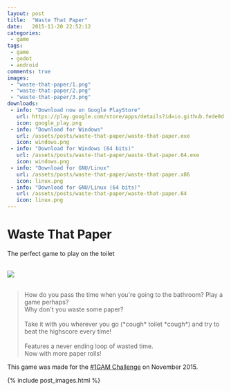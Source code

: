 ```yaml
---
layout: post
title:  "Waste That Paper"
date:   2015-11-20 22:52:12
categories:
 - game
tags:
 - game
 - godot
 - android
comments: true
images:
 - "waste-that-paper/1.png"
 - "waste-that-paper/2.png"
 - "waste-that-paper/3.png"
downloads:
 - info: "Download now on Google PlayStore"
   url: https://play.google.com/store/apps/details?id=io.github.fede0d.wastethatpaper
   icon: google_play.png
 - info: "Download for Windows"
   url: /assets/posts/waste-that-paper/waste-that-paper.exe
   icon: windows.png
 - info: "Download for Windows (64 bits)"
   url: /assets/posts/waste-that-paper/waste-that-paper.64.exe
   icon: windows.png
 - info: "Download for GNU/Linux"
   url: /assets/posts/waste-that-paper/waste-that-paper.x86
   icon: linux.png
 - info: "Download for GNU/Linux (64 bits)"
   url: /assets/posts/waste-that-paper/waste-that-paper.64
   icon: linux.png
---
```


<h1>Waste That Paper</h1>
<p>The perfect game to play on the toilet</p>
<br>

<div class="row">
	<div class="col-md-1"></div>
	<div class="col-md-10">
		<img src="{{site.baseurl}}/assets/posts/waste-that-paper/icon.png" class="img-responsive img-thumbnail img-circle center-block" style="max-width: 256px;">
	</div>
	<div class="col-md-1"></div>
</div>

<!--more-->

<br>

<blockquote>How do you pass the time when you're going to the bathroom? Play a game perhaps?<br>
	Why don't you waste some paper?<br>
	<br>
	Take it with you wherever you go (<span class="text-muted">*cough*</span> toilet <span class="text-muted">*cough*</span>) and try to beat the highscore every time!<br>
	<br>
	Features a never ending loop of wasted time.<br>
	Now with more paper rolls!
</blockquote>

<p>
	This game was made for the <a href="http://onegameamonth.com/">#1GAM Challenge</a> on November 2015.<br>
</p>


{% include post_images.html %}
